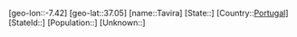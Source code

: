 ﻿---
location: [37.05,-7.42]
type: City
tags:
- geo/City


SpocWebEntityId: 34783
isDeleted: false
confidential: public

---
[geo-lon::-7.42]
[geo-lat::37.05]
[name::Tavira]
[State::]
[Country::[Portugal](geo/Continent/Europe/Portugal.md)]
[StateId::]
[Population::]
[Unknown::]

